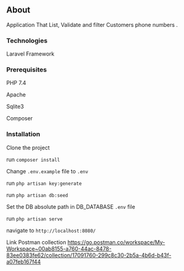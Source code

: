 ## About
Application That List, Validate  and filter Customers phone numbers .

### Technologies
Laravel Framework

### Prerequisites
PHP 7.4

Apache

Sqlite3

Composer

### Installation

Clone the project

run `composer install`

Change `.env.example` file to `.env`

run `php artisan key:generate`

run `php artisan db:seed`

Set the DB absolute path in DB_DATABASE `.env` file 

run `php artisan serve`

navigate to `http://localhost:8080/`

Link Postman collection https://go.postman.co/workspace/My-Workspace~00ab8155-a760-44ac-8478-83ee0383fe62/collection/17091760-299c8c30-2b5a-4b6d-b43f-a07feb167f44
